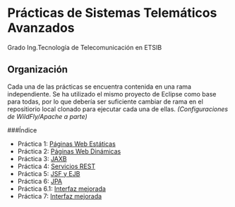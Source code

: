 Prácticas de Sistemas Telemáticos Avanzados
======================================
Grado Ing.Tecnología de Telecomunicación en ETSIB

Organización
------------
Cada una de las prácticas se encuentra contenida en una rama independiente. Se
ha utilizado el mismo proyecto de Eclipse como base para todas, por lo que
debería ser suficiente cambiar de rama en el repositiorio local clonado para
ejecutar cada una de ellas. _(Configuraciones de WildFly/Apache a parte)_

###Índice
* Práctica 1: [Páginas Web Estáticas](https://github.com/Darkeye9/STA-Repo/tree/Pra1)
* Práctica 2: [Páginas Web Dinámicas](https://github.com/Darkeye9/STA-Repo/tree/Pra2)
* Práctica 3: [JAXB](https://github.com/Darkeye9/STA-Repo/tree/Pra3)
* Práctica 4: [Servicios REST](https://github.com/Darkeye9/STA-Repo/tree/Pra4)
* Práctica 5: [JSF y EJB](https://github.com/Darkeye9/STA-Repo/tree/Pra5)
* Práctica 6: [JPA](https://github.com/Darkeye9/STA-Repo/tree/Pra6)
* Práctica 6.1: [Interfaz mejorada](https://github.com/Darkeye9/STA-Repo/tree/Pra6-Mejorada)
* Práctica 7: [Interfaz mejorada](https://github.com/Darkeye9/STA-Repo/tree/Pra7)
